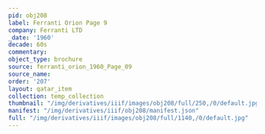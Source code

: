 ```yaml
---
pid: obj208
label: Ferranti Orion Page 9
company: Ferranti LTD
_date: '1960'
decade: 60s
commentary: 
object_type: brochure
source: ferranti_orion_1960_Page_09
source_name: 
order: '207'
layout: qatar_item
collection: temp_collection
thumbnail: "/img/derivatives/iiif/images/obj208/full/250,/0/default.jpg"
manifest: "/img/derivatives/iiif/obj208/manifest.json"
full: "/img/derivatives/iiif/images/obj208/full/1140,/0/default.jpg"
---
```

